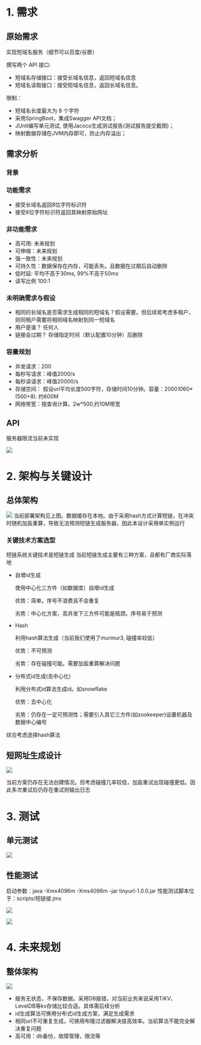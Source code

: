
# 1. 需求
## 原始需求
实现短域名服务（细节可以百度/谷歌）

撰写两个 API 接口:
- 短域名存储接口：接受长域名信息，返回短域名信息
- 短域名读取接口：接受短域名信息，返回长域名信息。

限制：
- 短域名长度最大为 8 个字符
- 采用SpringBoot，集成Swagger API文档；
- JUnit编写单元测试, 使用Jacoco生成测试报告(测试报告提交截图)；
- 映射数据存储在JVM内存即可，防止内存溢出；

## 需求分析
### 背景
### 功能需求

- 接受长域名返回8位字符标识符
- 接受8位字符标识符返回其映射原始网址
### 非功能需求

- 高可用: 未来规划
- 可伸缩：未来规划
- 强一致性：未来规划
- 可持久性：数据保存在内存，可能丢失。且数据在过期后自动删除
- 低时延: 平均不高于30ms, 99%不高于50ms
- 读写比例 100:1

### 未明确需求与假设

- 相同的长域名是否需求生成相同的短域名？假设需要。但后续若考虑多租户，则同租户需要将相同域名映射到同一短域名
- 用户是谁？ 任何人
- 链接会过期？ 存储指定时间（默认配置10分钟）后删除
### 容量规划

- 并发请求：200
- 每秒写请求：峰值2000/s
- 每秒读请求：峰值20000/s
- 存储空间： 假设url平均长度500字符，存储时间10分钟。容量：2000*10*60*(500+8). 约600M
- 网络带宽：按查询计算。2w*500,约10M带宽

## API
  服务器限流当前未实现
 
![](imgs/swagger.png)

# 2. 架构与关键设计
## 总体架构
![](imgs/1.png)
当前部署架构见上图。数据缓存在本地。由于采用hash方式计算短链，在冲突时随机加盐重算，导致无法预测短链生成服务器，因此本设计采用单实例运行

### 关键技术方案选型
短链系统关键技术是短链生成
当前短链生成主要有三种方案，且都有厂商实际落地
 -  自增id生成
    
    使用中心化三方件（如数据库）自增id生成
    
    优势：简单。序号不浪费且不会重复
    
    劣势：中心化方案，高并发下三方件可能是瓶颈。序号易于预测
    
 -  Hash
 
    利用hash算法生成（当前我们使用了murmur3, 碰撞率较低）
    
    优势：不可预测
    
    劣势：存在碰撞可能。需要加盐重算解决问题
    
 -  分布式id生成(去中心化)
 
    利用分布式id算法生成id。如snowflake
    
    优势：去中心化
    
    劣势：仍存在一定可预测性；需要引入其它三方件(如zookeeper)设置机器及数据中心编号
    
综合考虑选择hash算法
## 短网址生成设计

![](imgs/3.png)

当前方案仍存在无法创建情况。但考虑碰撞几率较低，加盐重试出现碰撞更低。因此多次重试后仍存在重试则输出日志

# 3. 测试
## 单元测试

![](imgs/unittest.png)
## 性能测试
启动参数：java -Xmx4096m -Xms4096m -jar tinyurl-1.0.0.jar
性能测试脚本位于：scripts/短链接.jmx

![](imgs/performance.png)

![](imgs/jvm.png)
# 4. 未来规划
## 整体架构

![](imgs/2.png)

- 服务无状态，不保存数据。采用DB报错，对当前业务来说采用TiKV、LevelDB等kv存储比较合适。具体需后续分析
- id生成算法可换用分布式id生成方案，满足生成需求
- 相同url不可重复生成，可换用布隆过滤器解决提高效率。当前算法不能完全解决重复问题
- 高可用：db备份，故障管理，限流等